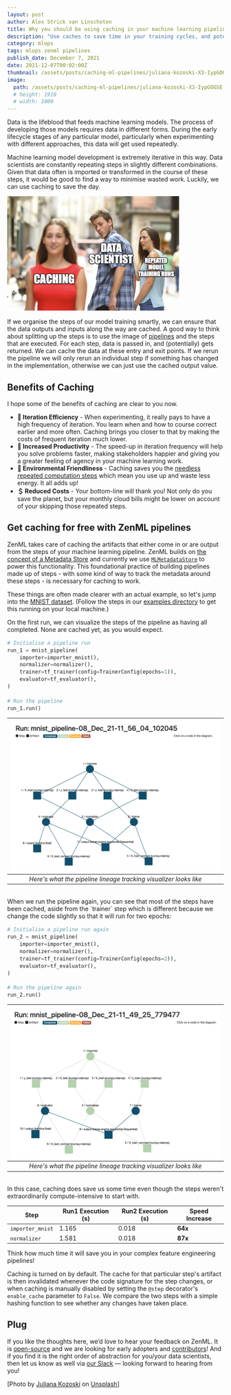 ```yaml
---
layout: post
author: Alex Strick van Linschoten
title: Why you should be using caching in your machine learning pipelines
description: "Use caches to save time in your training cycles, and potentially to save some money as well!"
category: mlops
tags: mlops zenml pipelines
publish_date: December 7, 2021
date: 2021-12-07T00:02:00Z
thumbnail: /assets/posts/caching-ml-pipelines/juliana-kozoski-X3-IypGOGSE-unsplash.jpg
image:
  path: /assets/posts/caching-ml-pipelines/juliana-kozoski-X3-IypGOGSE-unsplash.jpg
  # height: 1910
  # width: 1000
---
```


Data is the lifeblood that feeds machine learning models. The process of developing those models requires data in different forms. During the early lifecycle stages of any particular model, particularly when experimenting with different approaches, this data will get used repeatedly.

Machine learning model development is extremely iterative in this way. Data scientists are constantly repeating steps in slightly different combinations. Given that data often is imported or transformed in the course of these steps, it would be good to find a way to minimise wasted work. Luckily, we can use caching to save the day.

![Caching in machine learning workflows via the distracted boyfriend meme](../assets/posts/caching-ml-pipelines/caching-trio.png)

If we organise the steps of our model training smartly, we can ensure that the data outputs and inputs along the way are cached. A good way to think about splitting up the steps is to use the image of [pipelines](https://blog.zenml.io/tag/pipelines/) and the steps that are executed. For each step, data is passed in, and (potentially) gets returned. We can cache the data at these entry and exit points. If we rerun the pipeline we will only rerun an individual step if something has changed in the implementation, otherwise we can just use the cached output value.

## Benefits of Caching

I hope some of the benefits of caching are clear to you now.

- **🔁 Iteration Efficiency** - When experimenting, it really pays to have a high frequency of iteration. You learn when and how to course correct earlier and more often. Caching brings you closer to that by making the costs of frequent iteration much lower.
- **💪 Increased Productivity** - The speed-up in iteration frequency will help you solve problems faster, making stakeholders happier and giving you a greater feeling of agency in your machine learning work.
- **🌳 Environmental Friendliness** - Caching saves you the [needless repeated computation steps](https://machinelearning.piyasaa.com/greening-ai-rebooting-the-environmental-harms-of-machine/) which mean you use up and waste less energy. It all adds up!
- **＄ Reduced Costs** - Your bottom-line will thank you! Not only do you save the planet, but your monthly cloud bills might be lower on account of your skipping those repeated steps.

## Get caching for free with ZenML pipelines

ZenML takes care of caching the artifacts that either come in or are output from the steps of your machine learning pipeline. ZenML builds on [the concept of a Metadata Store](https://docs.zenml.io/core-concepts) and currently we use [`MLMetadataStore`](https://www.tensorflow.org/tfx/guide/mlmd) to power this functionality. This foundational practice of building pipelines made up of steps - with some kind of way to track the metadata around these steps - is necessary for caching to work.

These things are often made clearer with an actual example, so let's jump into the [MNIST dataset](https://github.com/tensorflow/datasets/blob/master/tensorflow_datasets/image_classification/mnist.py). (Follow the steps in our [examples directory](https://github.com/zenml-io/zenml/tree/main/examples/caching) to get this running on your local machine.)

On the first run, we can visualize the steps of the pipeline as having all completed. None are cached yet, as you would expect.

```python
# Initialise a pipeline run
run_1 = mnist_pipeline(
    importer=importer_mnist(),
    normalizer=normalizer(),
    trainer=tf_trainer(config=TrainerConfig(epochs=1)),
    evaluator=tf_evaluator(),
)

# Run the pipeline
run_1.run()
```

| ![First run of our pipeline](../assets/posts/caching-ml-pipelines/run1.png) |
|:--:|
| *Here's what the pipeline lineage tracking visualizer looks like* |

<br>
When we run the pipeline again, you can see that most of the steps have been cached, aside from the `trainer` step which is different because we change the code slightly so that it will run for two epochs:

```python
# Initialise a pipeline run again
run_2 = mnist_pipeline(
    importer=importer_mnist(),
    normalizer=normalizer(),
    trainer=tf_trainer(config=TrainerConfig(epochs=2)),
    evaluator=tf_evaluator(),
)

# Run the pipeline again
run_2.run()
```

| ![The second run](../assets/posts/caching-ml-pipelines/run2.png) |
|:--:|
| *Here's what the pipeline lineage tracking visualizer looks like* |

<br>
In this case, caching does save us some time even though the steps weren't extraordinarily compute-intensive to start with.

| Step         | Run1 Execution (s)     | Run2 Execution (s) | Speed Increase |
|--------------|-----------|------------|------------|
| `importer_mnist` | 1.165      | 0.018        | **64x**
| `normalizer`      | 1.581  | 0.018       | **87x**


Think how much time it will save you in your complex feature engineering pipelines!

Caching is turned on by default. The cache for that particular step's artifact is then invalidated whenever the code signature for the step changes, or when caching is manually disabled by setting the `@step` decorator's `enable_cache` parameter to `False`. We compare the two steps with a simple hashing function to see whether any changes have taken place.

## Plug

If you like the thoughts here, we’d love to hear your feedback on ZenML. It is [open-source](https://github.com/maiot-io/zenml) and we are looking for early adopters and [contributors](https://github.com/maiot-io/zenml)! And if you find it is the right order of abstraction for you/your data scientists, then let us know as well via [our Slack](http://zenml.io/slack-invite) — looking forward to hearing from you!

[Photo by [Juliana Kozoski](https://unsplash.com/@jkozoski?utm_source=unsplash&utm_medium=referral&utm_content=creditCopyText) on [Unsplash](https://unsplash.com/s/photos/pipes?utm_source=unsplash&utm_medium=referral&utm_content=creditCopyText)]